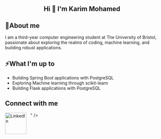 <h2 align="center">Hi 👋 I'm Karim Mohamed</h2>


## 🔭About me 
I am a third-year computer engineering student at The University of Bristol, passionate about exploring the realms of coding, machine learning, and building robust applications.


## ⚡What I'm up to
- Building Spring Boot applications with PostgreSQL
- Exploring Machine learning through scikit-learn
- Building Flask applications with PostgreSQL



## Connect with me
<a href="https://www.linkedin.com/in/karimmohamed03/" target="_blank">
  <img align="left" alt="LinkedIn" width="70px" style="padding-right:10px;" src="https://cdn.jsdelivr.net/gh/devicons/devicon/icons/linkedin/linkedin-original.svg" />
</a>




<!--
**Karim-Mohamed03/Karim-Mohamed03** is a ✨ _special_ ✨ repository because its `README.md` (this file) appears on your GitHub profile.

Here are some ideas to get you started:

- 🔭 I’m currently working on ...
- 🌱 I’m currently learning ...
- 👯 I’m looking to collaborate on ...
- 🤔 I’m looking for help with ...
- 💬 Ask me about ...
- 📫 How to reach me: ...
- 😄 Pronouns: ...
- ⚡ Fun fact: ...
-->" />
          





<!--
**Karim-Mohamed03/Karim-Mohamed03** is a ✨ _special_ ✨ repository because its `README.md` (this file) appears on your GitHub profile.

Here are some ideas to get you started:

- 🔭 I’m currently working on ...
- 🌱 I’m currently learning ...
- 👯 I’m looking to collaborate on ...
- 🤔 I’m looking for help with ...
- 💬 Ask me about ...
- 📫 How to reach me: ...
- 😄 Pronouns: ...
- ⚡ Fun fact: ...
-->

